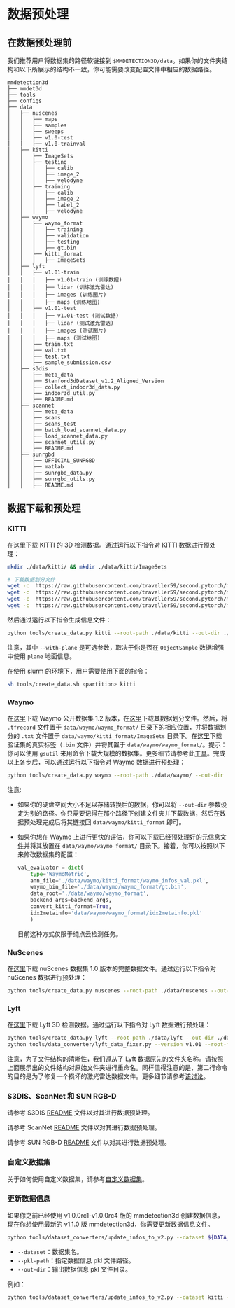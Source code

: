 # 数据预处理

## 在数据预处理前

我们推荐用户将数据集的路径软链接到 `$MMDETECTION3D/data`。如果你的文件夹结构和以下所展示的结构不一致，你可能需要改变配置文件中相应的数据路径。

```
mmdetection3d
├── mmdet3d
├── tools
├── configs
├── data
│   ├── nuscenes
│   │   ├── maps
│   │   ├── samples
│   │   ├── sweeps
│   │   ├── v1.0-test
|   |   ├── v1.0-trainval
│   ├── kitti
│   │   ├── ImageSets
│   │   ├── testing
│   │   │   ├── calib
│   │   │   ├── image_2
│   │   │   ├── velodyne
│   │   ├── training
│   │   │   ├── calib
│   │   │   ├── image_2
│   │   │   ├── label_2
│   │   │   ├── velodyne
│   ├── waymo
│   │   ├── waymo_format
│   │   │   ├── training
│   │   │   ├── validation
│   │   │   ├── testing
│   │   │   ├── gt.bin
│   │   ├── kitti_format
│   │   │   ├── ImageSets
│   ├── lyft
│   │   ├── v1.01-train
│   │   │   ├── v1.01-train (训练数据)
│   │   │   ├── lidar (训练激光雷达)
│   │   │   ├── images (训练图片)
│   │   │   ├── maps (训练地图)
│   │   ├── v1.01-test
│   │   │   ├── v1.01-test (测试数据)
│   │   │   ├── lidar (测试激光雷达)
│   │   │   ├── images (测试图片)
│   │   │   ├── maps (测试地图)
│   │   ├── train.txt
│   │   ├── val.txt
│   │   ├── test.txt
│   │   ├── sample_submission.csv
│   ├── s3dis
│   │   ├── meta_data
│   │   ├── Stanford3dDataset_v1.2_Aligned_Version
│   │   ├── collect_indoor3d_data.py
│   │   ├── indoor3d_util.py
│   │   ├── README.md
│   ├── scannet
│   │   ├── meta_data
│   │   ├── scans
│   │   ├── scans_test
│   │   ├── batch_load_scannet_data.py
│   │   ├── load_scannet_data.py
│   │   ├── scannet_utils.py
│   │   ├── README.md
│   ├── sunrgbd
│   │   ├── OFFICIAL_SUNRGBD
│   │   ├── matlab
│   │   ├── sunrgbd_data.py
│   │   ├── sunrgbd_utils.py
│   │   ├── README.md

```

## 数据下载和预处理

### KITTI

在[这里](http://www.cvlibs.net/datasets/kitti/eval_object.php?obj_benchmark=3d)下载 KITTI 的 3D 检测数据。通过运行以下指令对 KITTI 数据进行预处理：

```bash
mkdir ./data/kitti/ && mkdir ./data/kitti/ImageSets

# 下载数据划分文件
wget -c  https://raw.githubusercontent.com/traveller59/second.pytorch/master/second/data/ImageSets/test.txt --no-check-certificate --content-disposition -O ./data/kitti/ImageSets/test.txt
wget -c  https://raw.githubusercontent.com/traveller59/second.pytorch/master/second/data/ImageSets/train.txt --no-check-certificate --content-disposition -O ./data/kitti/ImageSets/train.txt
wget -c  https://raw.githubusercontent.com/traveller59/second.pytorch/master/second/data/ImageSets/val.txt --no-check-certificate --content-disposition -O ./data/kitti/ImageSets/val.txt
wget -c  https://raw.githubusercontent.com/traveller59/second.pytorch/master/second/data/ImageSets/trainval.txt --no-check-certificate --content-disposition -O ./data/kitti/ImageSets/trainval.txt
```

然后通过运行以下指令生成信息文件：

```bash
python tools/create_data.py kitti --root-path ./data/kitti --out-dir ./data/kitti --extra-tag kitti --with-plane
```

注意，其中 `--with-plane` 是可选参数，取决于你是否在 `ObjectSample` 数据增强中使用 `plane` 地面信息。 

在使用 slurm 的环境下，用户需要使用下面的指令：

```bash
sh tools/create_data.sh <partition> kitti
```

### Waymo

在[这里](https://waymo.com/open/download/)下载 Waymo 公开数据集 1.2 版本，在[这里](https://drive.google.com/drive/folders/18BVuF_RYJF0NjZpt8SnfzANiakoRMf0o?usp=sharing)下载其数据划分文件。然后，将 `.tfrecord` 文件置于 `data/waymo/waymo_format/` 目录下的相应位置，并将数据划分的 `.txt` 文件置于 `data/waymo/kitti_format/ImageSets` 目录下。在[这里](https://console.cloud.google.com/storage/browser/waymo_open_dataset_v_1_2_0/validation/ground_truth_objects)下载验证集的真实标签（`.bin` 文件）并将其置于 `data/waymo/waymo_format/`。提示：你可以使用 `gsutil` 来用命令下载大规模的数据集。更多细节请参考此[工具](https://github.com/RalphMao/Waymo-Dataset-Tool)。完成以上各步后，可以通过运行以下指令对 Waymo 数据进行预处理：

```bash
python tools/create_data.py waymo --root-path ./data/waymo/ --out-dir ./data/waymo/ --workers 128 --extra-tag waymo
```

注意:

- 如果你的硬盘空间大小不足以存储转换后的数据，你可以将 `--out-dir` 参数设定为别的路径。你只需要记得在那个路径下创建文件夹并下载数据，然后在数据预处理完成后将其链接回 `data/waymo/kitti_format` 即可。

- 如果你想在 Waymo 上进行更快的评估，你可以下载已经预处理好的[元信息文件](https://download.openmmlab.com/mmdetection3d/data/waymo/idx2metainfo.pkl)并将其放置在 `data/waymo/waymo_format/` 目录下。接着，你可以按照以下来修改数据集的配置：

  ```python
  val_evaluator = dict(
      type='WaymoMetric',
      ann_file='./data/waymo/kitti_format/waymo_infos_val.pkl',
      waymo_bin_file='./data/waymo/waymo_format/gt.bin',
      data_root='./data/waymo/waymo_format',
      backend_args=backend_args,
      convert_kitti_format=True,
      idx2metainfo='data/waymo/waymo_format/idx2metainfo.pkl'
      )
  ```

  目前这种方式仅限于纯点云检测任务。

### NuScenes

在[这里](https://www.nuscenes.org/download)下载 nuScenes 数据集 1.0 版本的完整数据文件。通过运行以下指令对 nuScenes 数据进行预处理：

```bash
python tools/create_data.py nuscenes --root-path ./data/nuscenes --out-dir ./data/nuscenes --extra-tag nuscenes
```

### Lyft

在[这里](https://www.kaggle.com/c/3d-object-detection-for-autonomous-vehicles/data)下载 Lyft 3D 检测数据。通过运行以下指令对 Lyft 数据进行预处理：

```bash
python tools/create_data.py lyft --root-path ./data/lyft --out-dir ./data/lyft --extra-tag lyft --version v1.01
python tools/data_converter/lyft_data_fixer.py --version v1.01 --root-folder ./data/lyft
```

注意，为了文件结构的清晰性，我们遵从了 Lyft 数据原先的文件夹名称。请按照上面展示出的文件结构对原始文件夹进行重命名。同样值得注意的是，第二行命令的目的是为了修复一个损坏的激光雷达数据文件。更多细节请参考[该讨论](https://www.kaggle.com/c/3d-object-detection-for-autonomous-vehicles/discussion/110000)。

### S3DIS、ScanNet 和 SUN RGB-D

请参考 S3DIS [README](https://github.com/open-mmlab/mmdetection3d/blob/dev-1.x/data/s3dis/README.md) 文件以对其进行数据预处理。

请参考 ScanNet [README](https://github.com/open-mmlab/mmdetection3d/blob/dev-1.x/data/scannet/README.md) 文件以对其进行数据预处理。

请参考 SUN RGB-D [README](https://github.com/open-mmlab/mmdetection3d/blob/dev-1.x/data/sunrgbd/README.md) 文件以对其进行数据预处理。

### 自定义数据集

关于如何使用自定义数据集，请参考[自定义数据集](https://github.com/open-mmlab/mmdetection3d/blob/dev-1.x/docs/zh_cn/advanced_guides/customize_dataset.md)。

### 更新数据信息

如果你之前已经使用 v1.0.0rc1-v1.0.0rc4 版的 mmdetection3d 创建数据信息，现在你想使用最新的 v1.1.0 版 mmdetection3d，你需要更新数据信息文件。

```bash
python tools/dataset_converters/update_infos_to_v2.py --dataset ${DATA_SET} --pkl-path ${PKL_PATH} --out-dir ${OUT_DIR}
```

- `--dataset`：数据集名。
- `--pkl-path`：指定数据信息 pkl 文件路径。
- `--out-dir`：输出数据信息 pkl 文件目录。

例如：

```bash
python tools/dataset_converters/update_infos_to_v2.py --dataset kitti --pkl-path ./data/kitti/kitti_infos_trainval.pkl --out-dir ./data/kitti
```
